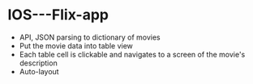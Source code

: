 # IOS---Flix-app
- API, JSON parsing to dictionary of movies 
- Put the movie data into table view
- Each table cell is clickable and navigates to a screen of the movie's description
- Auto-layout
